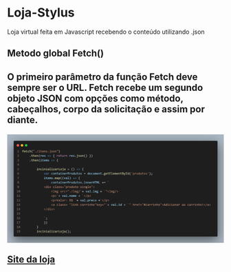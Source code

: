 # Loja-Stylus
Loja virtual feita em Javascript recebendo o conteúdo utilizando .json

<h2>Metodo global Fetch()<h2>
<p>O primeiro parâmetro da função Fetch deve sempre ser o URL. Fetch recebe um segundo objeto JSON com opções como método, cabeçalhos, corpo da solicitação e assim por diante.</p>
<img src="https://github.com/Deivison1/Loja-Stylus/blob/main/img/print/fetch.png" alt="print-exemplo">

<a href="https://deivison1.github.io/Loja-Stylus/">Site da loja<a/>
